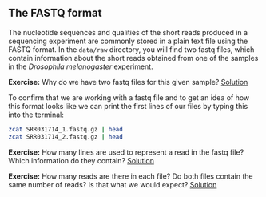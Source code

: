## The FASTQ format
The nucleotide sequences and qualities of the short reads produced in a sequencing experiment are commonly stored in a plain text file using the FASTQ format. In the `data/raw` directory, you will find two fastq files, which contain information about the short reads obtained from one of the samples in the *Drosophila melanogaster* experiment.

**Exercise:** Why do we have two fastq files for this given sample?
[Solution](../solutions/_fastq_ex1.md)

To confirm that we are working with a fastq file and to get an idea of how this format looks like we can print the first lines of our files by typing this into the terminal:

```bash
zcat SRR031714_1.fastq.gz | head
zcat SRR031714_2.fastq.gz | head
```

**Exercise:** How many lines are used to represent a read in the fastq file? Which information do they contain?
[Solution](../solutions/_fastq_ex2.md)

**Exercise:** How many reads are there in each file? Do both files contain the same number of reads? Is that what we would expect?
[Solution](../solutions/_fastq_ex3.md)

